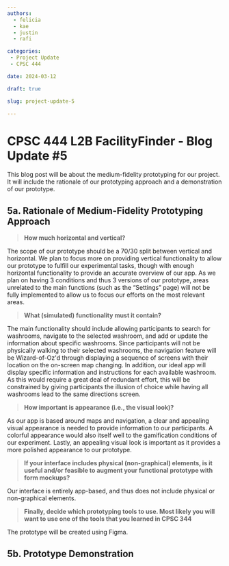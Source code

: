 ```yaml
---
authors:
  - felicia
  - kae
  - justin
  - rafi

categories:
 - Project Update
 - CPSC 444

date: 2024-03-12

draft: true

slug: project-update-5

---
```


# CPSC 444 L2B FacilityFinder - Blog Update #5

This blog post will be about the medium-fidelity prototyping for our project. It will include the rationale of our prototyping approach and a demonstration of our prototype.

<!-- more -->

## 5a. Rationale of Medium-Fidelity Prototyping Approach

> **How much horizontal and vertical?**

The scope of our prototype should be a 70/30 split between vertical and horizontal. We plan to focus more on providing vertical functionality to allow our prototype to fulfill our experimental tasks, though with enough horizontal functionality to provide an accurate overview of our app. As we plan on having 3 conditions and thus 3 versions of our prototype, areas unrelated to the main functions (such as the “Settings” page) will not be fully implemented to allow us to focus our efforts on the most relevant areas. 

> **What (simulated) functionality must it contain?**

The main functionality should include allowing participants to search for washrooms, navigate to the selected washroom, and add or update the information about specific washrooms. Since participants will not be physically walking to their selected washrooms, the navigation feature will be Wizard-of-Oz'd through displaying a sequence of screens with their location on the on-screen map changing. In addition, our ideal app will display specific information and instructions for each available washroom. As this would require a great deal of redundant effort, this will be constrained by giving participants the illusion of choice while having all washrooms lead to the same directions screen.  

> **How important is appearance (i.e., the visual look)?**

As our app is based around maps and navigation, a clear and appealing visual appearance is needed to provide information to our participants. A colorful appearance would also itself well to the gamification conditions of our experiment. Lastly, an appealing visual look is important as it provides a more polished appearance to our prototype. 

> **If your interface includes physical (non-graphical) elements, is it useful and/or feasible to augment your functional prototype with form mockups?**

Our interface is entirely app-based, and thus does not include physical or non-graphical elements.  

> **Finally, decide which prototyping tools to use. Most likely you will want to use one of the tools that you learned in CPSC 344**

The prototype will be created using Figma.


## 5b. Prototype Demonstration


